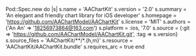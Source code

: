 Pod::Spec.new do |s|
    s.name         = 'AAChartKit'
    s.version      = '2.0'
    s.summary      = 'An elegant and friendly chart library for iOS developer'
    s.homepage     = 'https://github.com/AAChartModel/AAChartKit'
    s.license      = 'MIT'
    s.authors      = {'An An' => '18256973864@163.com'}
    s.platform     = :ios, '7.0'
    s.source       = {:git => 'https://github.com/AAChartModel/AAChartKit.git', :tag => s.version}
    s.source_files = 'AAChartKit/**/*.{h,m}'
    s.resource     = 'AAChartKit/AAChartKit.bundle'
    s.requires_arc = true
end